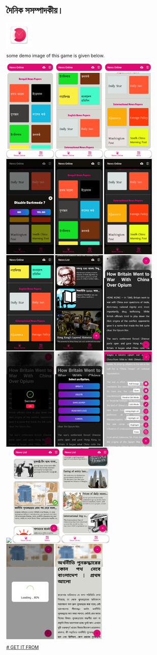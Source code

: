 # দৈনিক সসম্পাদকীয়।  
<img src="https://github.com/mainuddinrussel73/pomotodo/blob/master/ic_launcher_foreground.png" width="80">

some demo image of this game is given below.


<div class="preview" style="display: inline-block;margin: 0 40px 0 0;">
<img src="https://github.com/mainuddinrussel73/-/blob/master/1.jpg" width="150">
<img src="https://github.com/mainuddinrussel73/-/blob/master/2.jpg" width="150">
<img src="https://github.com/mainuddinrussel73/-/blob/master/3.jpg" width="150">
<img src="https://github.com/mainuddinrussel73/-/blob/master/4.jpg" width="150">
<img src="https://github.com/mainuddinrussel73/-/blob/master/5.jpg" width="150">
<img src="https://github.com/mainuddinrussel73/-/blob/master/6.jpg" width="150">
<img src="https://github.com/mainuddinrussel73/-/blob/master/7.jpg" width="150">
<img src="https://github.com/mainuddinrussel73/-/blob/master/8.jpg" width="150">
<img src="https://github.com/mainuddinrussel73/-/blob/master/9.jpg" width="150">
<img src="https://github.com/mainuddinrussel73/-/blob/master/10.jpg" width="150">
<img src="https://github.com/mainuddinrussel73/-/blob/master/11.jpg" width="150">
<img src="https://github.com/mainuddinrussel73/-/blob/master/12.jpg" width="150">
<img src="https://github.com/mainuddinrussel73/-/blob/master/13.jpg" width="150">
<img src="https://github.com/mainuddinrussel73/-/blob/master/14.jpg" width="150">
<img src="https://github.com/mainuddinrussel73/-/blob/master/15.jpg" width="150">
<img src="https://github.com/mainuddinrussel73/-/blob/master/16.jpg" width="150">
<img src="https://github.com/mainuddinrussel73/-/blob/master/17.jpg" width="150">

</div>


[# GET IT FROM](https://com-retrogamers-alien-shooter-youtube-game.en.aptoide.com/)



